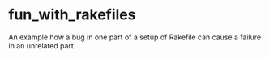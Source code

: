fun_with_rakefiles
==================

An example how a bug in one part of a setup of Rakefile can cause a failure in an unrelated part.
